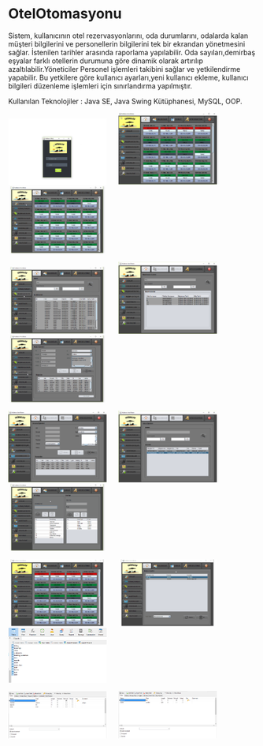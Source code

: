 ﻿# OtelOtomasyonu

<p>

Sistem, kullanıcının otel rezervasyonlarını, oda durumlarını, odalarda kalan müşteri bilgilerini ve personellerin bilgilerini tek bir ekrandan yönetmesini sağlar. İstenilen tarihler arasında raporlama yapılabilir. Oda sayıları,demirbaş eşyalar farklı otellerin durumuna göre dinamik olarak artırılıp azaltılabilir.Yöneticiler Personel işlemleri takibini sağlar ve yetkilendirme yapabilir. Bu yetkilere göre kullanıcı ayarları,yeni kullanıcı ekleme, kullanıcı bilgileri düzenleme işlemleri için sınırlandırma yapılmıştır.

<p>

Kullanılan Teknolojiler : Java SE, Java Swing Kütüphanesi, MySQL, OOP.

<p>

<a href="https://github.com/MehmetAliKarasurmeli/OtelOtomasyonu/blob/master/Proje%20G%C3%B6r%C3%BCnt%C3%BCleri/1.gif" target="_blank">
<img src="https://github.com/MehmetAliKarasurmeli/OtelOtomasyonu/blob/master/Proje%20G%C3%B6r%C3%BCnt%C3%BCleri/1.gif" width="200" style="max-width:100%;"></a>&nbsp; &nbsp; &nbsp;

<a href="https://github.com/MehmetAliKarasurmeli/OtelOtomasyonu/blob/master/Proje%20G%C3%B6r%C3%BCnt%C3%BCleri/2.gif" target="_blank">
<img src="https://github.com/MehmetAliKarasurmeli/OtelOtomasyonu/blob/master/Proje%20G%C3%B6r%C3%BCnt%C3%BCleri/2.gif" width="200" style="max-width:100%;"></a>&nbsp; &nbsp; &nbsp;

<a href="https://github.com/MehmetAliKarasurmeli/OtelOtomasyonu/blob/master/Proje%20G%C3%B6r%C3%BCnt%C3%BCleri/3.gif" target="_blank">
<img src="https://github.com/MehmetAliKarasurmeli/OtelOtomasyonu/blob/master/Proje%20G%C3%B6r%C3%BCnt%C3%BCleri/3.gif" width="200" style="max-width:100%;"></a>

<p>

<a href="https://github.com/MehmetAliKarasurmeli/OtelOtomasyonu/blob/master/Proje%20G%C3%B6r%C3%BCnt%C3%BCleri/4.gif" target="_blank">
<img src="https://github.com/MehmetAliKarasurmeli/OtelOtomasyonu/blob/master/Proje%20G%C3%B6r%C3%BCnt%C3%BCleri/4.gif" width="200" style="max-width:100%;"></a>&nbsp; &nbsp; &nbsp;

<a href="https://github.com/MehmetAliKarasurmeli/OtelOtomasyonu/blob/master/Proje%20G%C3%B6r%C3%BCnt%C3%BCleri/5.png" target="_blank">
<img src="https://github.com/MehmetAliKarasurmeli/OtelOtomasyonu/blob/master/Proje%20G%C3%B6r%C3%BCnt%C3%BCleri/5.png" width="200" style="max-width:100%;"></a>&nbsp; &nbsp; &nbsp;

<a href="https://github.com/MehmetAliKarasurmeli/OtelOtomasyonu/blob/master/Proje%20G%C3%B6r%C3%BCnt%C3%BCleri/6.gif" target="_blank">
<img src="https://github.com/MehmetAliKarasurmeli/OtelOtomasyonu/blob/master/Proje%20G%C3%B6r%C3%BCnt%C3%BCleri/6.gif" width="200" style="max-width:100%;"></a>

<p>
  
<a href="https://github.com/MehmetAliKarasurmeli/OtelOtomasyonu/blob/master/Proje%20G%C3%B6r%C3%BCnt%C3%BCleri/7.png" target="_blank">
<img src="https://github.com/MehmetAliKarasurmeli/OtelOtomasyonu/blob/master/Proje%20G%C3%B6r%C3%BCnt%C3%BCleri/7.png" width="200" style="max-width:100%;"></a>&nbsp; &nbsp; &nbsp;

<a href="https://github.com/MehmetAliKarasurmeli/OtelOtomasyonu/blob/master/Proje%20G%C3%B6r%C3%BCnt%C3%BCleri/8.png" target="_blank">
<img src="https://github.com/MehmetAliKarasurmeli/OtelOtomasyonu/blob/master/Proje%20G%C3%B6r%C3%BCnt%C3%BCleri/8.png" width="200" style="max-width:100%;"></a>&nbsp; &nbsp; &nbsp;

<a href="https://github.com/MehmetAliKarasurmeli/OtelOtomasyonu/blob/master/Proje%20G%C3%B6r%C3%BCnt%C3%BCleri/9.gif" target="_blank">
<img src="https://github.com/MehmetAliKarasurmeli/OtelOtomasyonu/blob/master/Proje%20G%C3%B6r%C3%BCnt%C3%BCleri/9.gif" width="200" style="max-width:100%;"></a> 

<p>
  
<a href="https://github.com/MehmetAliKarasurmeli/OtelOtomasyonu/blob/master/Proje%20G%C3%B6r%C3%BCnt%C3%BCleri/10.gif" target="_blank">
<img src="https://github.com/MehmetAliKarasurmeli/OtelOtomasyonu/blob/master/Proje%20G%C3%B6r%C3%BCnt%C3%BCleri/10.gif" width="200" style="max-width:100%;"></a>&nbsp; &nbsp; &nbsp; 

<a href="https://github.com/MehmetAliKarasurmeli/OtelOtomasyonu/blob/master/Proje%20G%C3%B6r%C3%BCnt%C3%BCleri/11.gif" target="_blank">
<img src="https://github.com/MehmetAliKarasurmeli/OtelOtomasyonu/blob/master/Proje%20G%C3%B6r%C3%BCnt%C3%BCleri/11.gif" width="200" style="max-width:100%;"></a>&nbsp; &nbsp; &nbsp;

<a href="https://github.com/MehmetAliKarasurmeli/OtelOtomasyonu/blob/master/Proje%20G%C3%B6r%C3%BCnt%C3%BCleri/12.png" target="_blank">
<img src="https://github.com/MehmetAliKarasurmeli/OtelOtomasyonu/blob/master/Proje%20G%C3%B6r%C3%BCnt%C3%BCleri/12.png" width="200" style="max-width:100%;"></a>

<p>
  
<a href="https://github.com/MehmetAliKarasurmeli/OtelOtomasyonu/blob/master/Proje%20G%C3%B6r%C3%BCnt%C3%BCleri/13.png" target="_blank">
<img src="https://github.com/MehmetAliKarasurmeli/OtelOtomasyonu/blob/master/Proje%20G%C3%B6r%C3%BCnt%C3%BCleri/13.png" width="200" style="max-width:100%;"></a>&nbsp; &nbsp; &nbsp; 

<a href="https://github.com/MehmetAliKarasurmeli/OtelOtomasyonu/blob/master/Proje%20G%C3%B6r%C3%BCnt%C3%BCleri/15.png" target="_blank">
<img src="https://github.com/MehmetAliKarasurmeli/OtelOtomasyonu/blob/master/Proje%20G%C3%B6r%C3%BCnt%C3%BCleri/15.png" width="200" style="max-width:100%;"></a>

  
